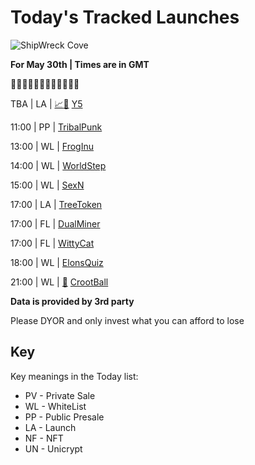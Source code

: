 
# Today's Tracked Launches

![ShipWreck Cove](https://files.catbox.moe/24q2m5.jpg) 

**For May 30th | Times are in GMT**

🏴‍☠️🏴‍☠️🏴‍☠️🏴‍☠️🏴‍☠️🏴‍☠️

 TBA  | LA | [📈](https://poocoin.app/tokens/0xc41ab777c7d1d5e04414a14fc6fa4c93766fb1eb)[📲](https://www.pinksale.finance/launchpad/0xF622bAc7F04B4F1f7386f94A1Ff89645b9C68922?chain=BSC) [Y5](https://t.me/Y5TOKENOFFICIAL1)

11:00 | PP |  [TribalPunk](https://t.me/tribalpunkglobal)

13:00 | WL |  [FrogInu](https://t.me/FrogInuOfficial)

14:00 | WL |  [WorldStep](https://t.me/WorldStepOfficial)

15:00 | WL |  [SexN](https://t.me/SEXN_Official)

17:00 | LA |  [TreeToken](https://t.me/TreeTokenOfficial)

17:00 | FL |  [DualMiner](https://t.me/dualminermoney)

17:00 | FL |  [WittyCat](https://t.me/wittycatofficial)

18:00 | WL |  [ElonsQuiz](https://t.me/elonsquiz)

21:00 | WL | [📲](https://app.a11.finance/projects-details/crootball-crol-2022-05-30) [CrootBall](https://t.me/crootball)


**Data is provided by 3rd party**

Please DYOR and only invest what you can afford to lose

## Key
Key meanings in the Today list:

- PV - Private Sale
- WL - WhiteList
- PP - Public Presale
- LA - Launch
- NF - NFT
- UN - Unicrypt